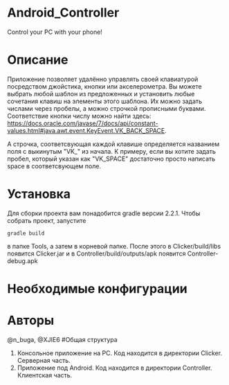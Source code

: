 # Android_Controller
Control your PC with your phone!
# Описание
Приложение позволяет удалённо управлять своей клавиатурой посредством джойстика, кнопки или акселерометра. Вы можете выбрать любой шаблон из предложенных и установить любые сочетания клавиш на элементы этого шаблона. Их можно задать числами через пробелы, а можно строчкой прописными буквами. Соответствие кнопки числу можно найти здесь: https://docs.oracle.com/javase/7/docs/api/constant-values.html#java.awt.event.KeyEvent.VK_BACK_SPACE.

А строчка, соответсвующая каждой клавише определяется названием поля с выкинутым "VK_" из начала. К примеру, если вы хотите задать пробел, который указан как "VK_SPACE" достаточно просто написать space в соответсвующем поле. 
# Установка
Для сборки проекта вам понадобится gradle версии 2.2.1. Чтобы собрать проект, запустите 
```
gradle build 
```
в папке Tools, а затем в корневой папке. После этого в 
Clicker/build/libs появится Clicker.jar и в Controller/build/outputs/apk появится Controller-debug.apk
# Необходимые конфигурации
# Авторы
@n_buga, @XJIE6
#Общая структура
1. Консольное приложение на PC. Код находится в директории Clicker. Серверная часть.
2. Приложение под Android. Код находится в директории Controller. Клиентская часть.
